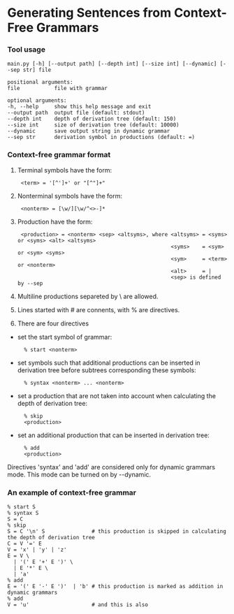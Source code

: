 # Generating Sentences from Context-Free Grammars

### Tool usage

    main.py [-h] [--output path] [--depth int] [--size int] [--dynamic] [--sep str] file

    positional arguments:
    file           file with grammar

    optional arguments:
    -h, --help     show this help message and exit
    --output path  output file (default: stdout)
    --depth int    depth of derivation tree (default: 150)
    --size int     size of derivation tree (default: 10000)
    --dynamic      save output string in dynamic grammar
    --sep str      derivation symbol in productions (default: =)

### Context-free grammar format

1. Terminal symbols have the form:

        <term> = '[^']+' or "[^"]+"
   
2. Nonterminal symbols have the form:

        <nonterm> = [\w/][\w/^<>-]*

3. Production have the form:

        <production> = <nonterm> <sep> <altsyms>, where <altsyms> = <syms> or <syms> <alt> <altsyms>
                                                        <syms>    = <sym> or <sym> <syms>
                                                        <sym>     = <term> or <nonterm>
                                                        <alt>     = |
                                                        <sep> is defined by --sep

4. Multiline productions separeted by \ are allowed.

5. Lines started with # are connents, with % are directives.

6. There are four directives  
- set the start symbol of grammar:  

        % start <nonterm>
        
- set symbols such that additional productions can be inserted in derivation tree before subtrees corresponding these symbols:  

        % syntax <nonterm> ... <nonterm>
        
- set a production that are not taken into account when calculating the depth of derivation tree:  

        % skip  
        <production>
        
- set an additional production that can be inserted in derivation tree:  

        % add  
        <production>

Directives 'syntax' and 'add' are considered only for dynamic grammars mode. This mode can be turned on by --dynamic.

### An example of context-free grammar

    % start S
    % syntax S
    S = C
    % skip
    S = C '\n' S               # this production is skipped in calculating the depth of derivation tree
    C = V '=' E
    V = 'x' | 'y' | 'z'
    E = V \
      | '(' E '+' E ')' \
      | E '*' E \
      | 'a'
    % add
    E = '(' E '-' E ')'  | 'b' # this production is marked as addition in dynamic grammars
    % add
    V = 'u'                    # and this is also
